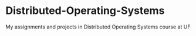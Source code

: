 # Distributed-Operating-Systems
My assignments and projects in Distributed Operating Systems course at UF
